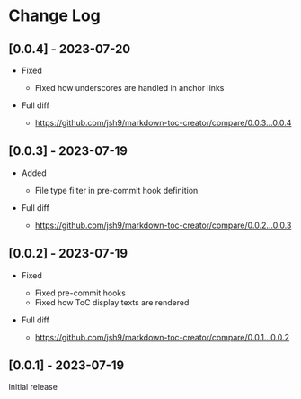 # Change Log

## [0.0.4] - 2023-07-20

- Fixed

  - Fixed how underscores are handled in anchor links

- Full diff
  - https://github.com/jsh9/markdown-toc-creator/compare/0.0.3...0.0.4

## [0.0.3] - 2023-07-19

- Added

  - File type filter in pre-commit hook definition

- Full diff
  - https://github.com/jsh9/markdown-toc-creator/compare/0.0.2...0.0.3

## [0.0.2] - 2023-07-19

- Fixed

  - Fixed pre-commit hooks
  - Fixed how ToC display texts are rendered

- Full diff
  - https://github.com/jsh9/markdown-toc-creator/compare/0.0.1...0.0.2

## [0.0.1] - 2023-07-19

Initial release
